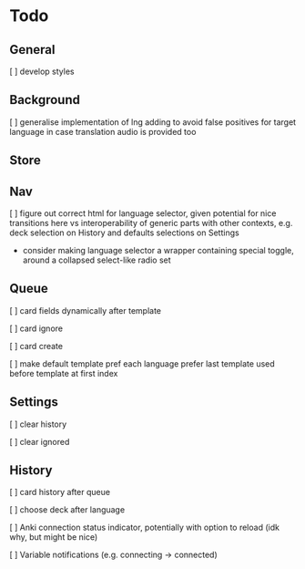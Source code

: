# Todo

## General
[ ] develop styles

## Background
[ ] generalise implementation of lng adding to avoid false positives for target language in case translation audio is provided too

## Store

## Nav
[ ] figure out correct html for language selector, given potential for nice transitions here vs interoperability of generic parts with other contexts, e.g. deck selection on History and defaults selections on Settings
- consider making language selector a wrapper containing special toggle, around a collapsed select-like radio set

## Queue
[ ] card fields dynamically after template

[ ] card ignore

[ ] card create

[ ] make default template pref each language prefer last template used before template at first index

## Settings
[ ] clear history

[ ] clear ignored

## History
[ ] card history after queue

[ ] choose deck after language

[ ] Anki connection status indicator, potentially with option to reload (idk why, but might be nice)

[ ] Variable notifications (e.g. connecting -> connected)
